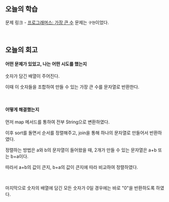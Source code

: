 ## 오늘의 학습
문제 링크 - [프로그래머스: 가장 큰 수](https://school.programmers.co.kr/learn/courses/30/lessons/42746)
문제는 `구현`이었다.

<br />

## 오늘의 회고
#### 어떤 문제가 있었고, 나는 어떤 시도를 했는지
숫자가 담긴 배열이 주어진다.

이때 이 숫자들을 조합하여 만들 수 있는 가장 큰 수를 문자열로 반환한다.

<br />

#### 어떻게 해결했는지
먼저 map 메서드를 통하여 전부 String으로 변환하였다.

이후 sort를 돌면서 순서를 정렬해주고, join을 통해 하나의 문자열로 만들어서 반환하였다.

정렬하는 방법은 a와 b의 문자열이 들어왔을 때, 2개가 만들 수 있는 문자열은 a+b 또는 b+a이다.

따라서 a+b의 값이 큰지, b+a의 값이 큰지에 따라 비교하여 정렬하였다.

<br/>

마지막으로 숫자의 배열에 담긴 모든 숫자가 0일 경우에는 바로 "0"을 반환하도록 하였다.

